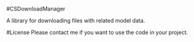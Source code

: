 #CSDownloadManager

A library for downloading files with related model data.

#License
Please contact me if you want to use the code in your project.